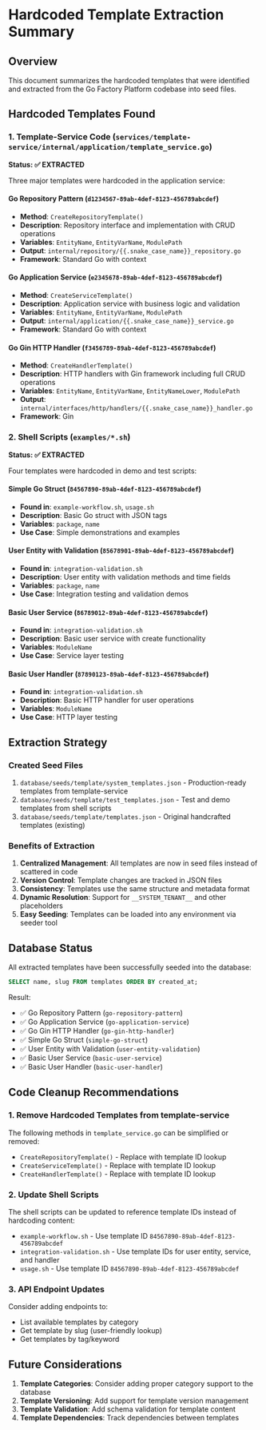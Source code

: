 # Hardcoded Template Extraction Summary

## Overview
This document summarizes the hardcoded templates that were identified and extracted from the Go Factory Platform codebase into seed files.

## Hardcoded Templates Found

### 1. Template-Service Code (`services/template-service/internal/application/template_service.go`)

**Status: ✅ EXTRACTED**

Three major templates were hardcoded in the application service:

#### Go Repository Pattern (`d1234567-89ab-4def-8123-456789abcdef`)
- **Method**: `CreateRepositoryTemplate()`
- **Description**: Repository interface and implementation with CRUD operations
- **Variables**: `EntityName`, `EntityVarName`, `ModulePath`
- **Output**: `internal/repository/{{.snake_case_name}}_repository.go`
- **Framework**: Standard Go with context

#### Go Application Service (`e2345678-89ab-4def-8123-456789abcdef`)
- **Method**: `CreateServiceTemplate()`  
- **Description**: Application service with business logic and validation
- **Variables**: `EntityName`, `EntityVarName`, `ModulePath`
- **Output**: `internal/application/{{.snake_case_name}}_service.go`
- **Framework**: Standard Go with context

#### Go Gin HTTP Handler (`f3456789-89ab-4def-8123-456789abcdef`)
- **Method**: `CreateHandlerTemplate()`
- **Description**: HTTP handlers with Gin framework including full CRUD operations
- **Variables**: `EntityName`, `EntityVarName`, `EntityNameLower`, `ModulePath`
- **Output**: `internal/interfaces/http/handlers/{{.snake_case_name}}_handler.go`
- **Framework**: Gin

### 2. Shell Scripts (`examples/*.sh`)

**Status: ✅ EXTRACTED**

Four templates were hardcoded in demo and test scripts:

#### Simple Go Struct (`84567890-89ab-4def-8123-456789abcdef`)
- **Found in**: `example-workflow.sh`, `usage.sh`
- **Description**: Basic Go struct with JSON tags
- **Variables**: `package`, `name`
- **Use Case**: Simple demonstrations and examples

#### User Entity with Validation (`85678901-89ab-4def-8123-456789abcdef`)
- **Found in**: `integration-validation.sh`
- **Description**: User entity with validation methods and time fields
- **Variables**: `package`, `name`
- **Use Case**: Integration testing and validation demos

#### Basic User Service (`86789012-89ab-4def-8123-456789abcdef`)
- **Found in**: `integration-validation.sh`
- **Description**: Basic user service with create functionality
- **Variables**: `ModuleName`
- **Use Case**: Service layer testing

#### Basic User Handler (`87890123-89ab-4def-8123-456789abcdef`)
- **Found in**: `integration-validation.sh`
- **Description**: Basic HTTP handler for user operations
- **Variables**: `ModuleName`
- **Use Case**: HTTP layer testing

## Extraction Strategy

### Created Seed Files
1. `database/seeds/template/system_templates.json` - Production-ready templates from template-service
2. `database/seeds/template/test_templates.json` - Test and demo templates from shell scripts
3. `database/seeds/template/templates.json` - Original handcrafted templates (existing)

### Benefits of Extraction
1. **Centralized Management**: All templates are now in seed files instead of scattered in code
2. **Version Control**: Template changes are tracked in JSON files
3. **Consistency**: Templates use the same structure and metadata format
4. **Dynamic Resolution**: Support for `__SYSTEM_TENANT__` and other placeholders
5. **Easy Seeding**: Templates can be loaded into any environment via seeder tool

## Database Status

All extracted templates have been successfully seeded into the database:

```sql
SELECT name, slug FROM templates ORDER BY created_at;
```

Result:
- ✅ Go Repository Pattern (`go-repository-pattern`)
- ✅ Go Application Service (`go-application-service`)
- ✅ Go Gin HTTP Handler (`go-gin-http-handler`)
- ✅ Simple Go Struct (`simple-go-struct`)
- ✅ User Entity with Validation (`user-entity-validation`)
- ✅ Basic User Service (`basic-user-service`)
- ✅ Basic User Handler (`basic-user-handler`)

## Code Cleanup Recommendations

### 1. Remove Hardcoded Templates from template-service
The following methods in `template_service.go` can be simplified or removed:
- `CreateRepositoryTemplate()` - Replace with template ID lookup
- `CreateServiceTemplate()` - Replace with template ID lookup  
- `CreateHandlerTemplate()` - Replace with template ID lookup

### 2. Update Shell Scripts
The shell scripts can be updated to reference template IDs instead of hardcoding content:
- `example-workflow.sh` - Use template ID `84567890-89ab-4def-8123-456789abcdef`
- `integration-validation.sh` - Use template IDs for user entity, service, and handler
- `usage.sh` - Use template ID `84567890-89ab-4def-8123-456789abcdef`

### 3. API Endpoint Updates
Consider adding endpoints to:
- List available templates by category
- Get template by slug (user-friendly lookup)
- Get templates by tag/keyword

## Future Considerations
1. **Template Categories**: Consider adding proper category support to the database
2. **Template Versioning**: Add support for template version management
3. **Template Validation**: Add schema validation for template content
4. **Template Dependencies**: Track dependencies between templates
